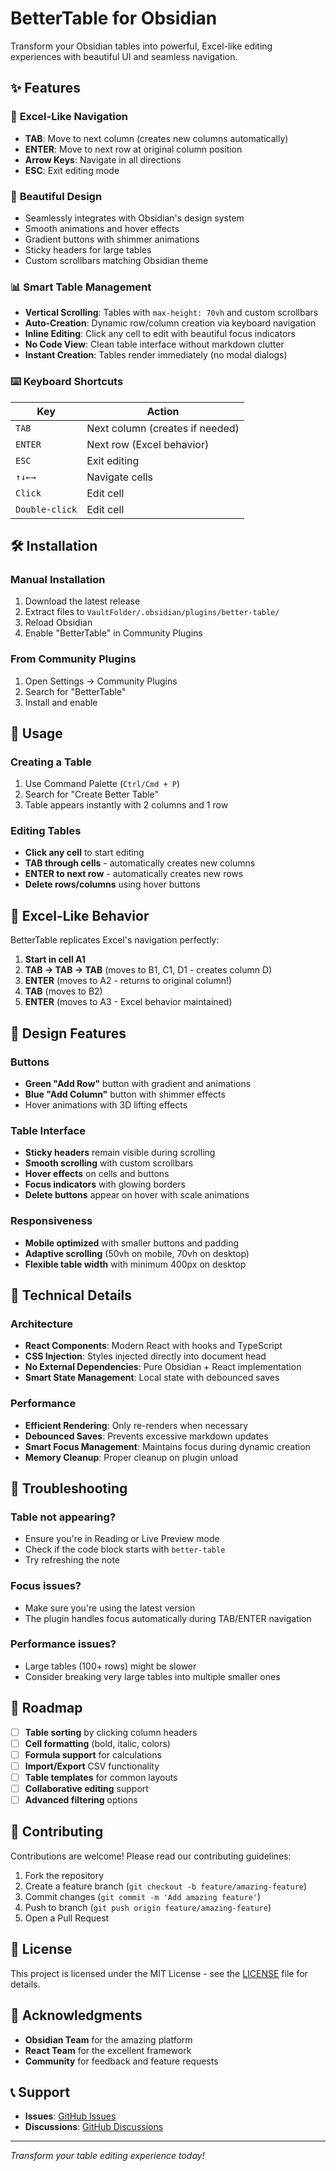 # BetterTable for Obsidian

Transform your Obsidian tables into powerful, Excel-like editing experiences with beautiful UI and seamless navigation.

## ✨ Features

### 🚀 **Excel-Like Navigation**
- **TAB**: Move to next column (creates new columns automatically)
- **ENTER**: Move to next row at original column position
- **Arrow Keys**: Navigate in all directions
- **ESC**: Exit editing mode

### 🎨 **Beautiful Design**
- Seamlessly integrates with Obsidian's design system
- Smooth animations and hover effects
- Gradient buttons with shimmer animations
- Sticky headers for large tables
- Custom scrollbars matching Obsidian theme

### 📊 **Smart Table Management**
- **Vertical Scrolling**: Tables with `max-height: 70vh` and custom scrollbars
- **Auto-Creation**: Dynamic row/column creation via keyboard navigation
- **Inline Editing**: Click any cell to edit with beautiful focus indicators
- **No Code View**: Clean table interface without markdown clutter
- **Instant Creation**: Tables render immediately (no modal dialogs)

### ⌨️ **Keyboard Shortcuts**
| Key | Action |
|-----|--------|
| `TAB` | Next column (creates if needed) |
| `ENTER` | Next row (Excel behavior) |
| `ESC` | Exit editing |
| `↑↓←→` | Navigate cells |
| `Click` | Edit cell |
| `Double-click` | Edit cell |

## 🛠️ Installation

### Manual Installation
1. Download the latest release
2. Extract files to `VaultFolder/.obsidian/plugins/better-table/`
3. Reload Obsidian
4. Enable "BetterTable" in Community Plugins

### From Community Plugins
1. Open Settings → Community Plugins
2. Search for "BetterTable"
3. Install and enable

## 📖 Usage

### Creating a Table
1. Use Command Palette (`Ctrl/Cmd + P`)
2. Search for "Create Better Table"
3. Table appears instantly with 2 columns and 1 row

### Editing Tables
- **Click any cell** to start editing
- **TAB through cells** - automatically creates new columns
- **ENTER to next row** - automatically creates new rows
- **Delete rows/columns** using hover buttons


## 🎯 Excel-Like Behavior

BetterTable replicates Excel's navigation perfectly:

1. **Start in cell A1**
2. **TAB → TAB → TAB** (moves to B1, C1, D1 - creates column D)
3. **ENTER** (moves to A2 - returns to original column!)
4. **TAB** (moves to B2)
5. **ENTER** (moves to A3 - Excel behavior maintained)

## 🎨 Design Features

### Buttons
- **Green "Add Row"** button with gradient and animations
- **Blue "Add Column"** button with shimmer effects
- Hover animations with 3D lifting effects

### Table Interface
- **Sticky headers** remain visible during scrolling
- **Smooth scrolling** with custom scrollbars
- **Hover effects** on cells and buttons
- **Focus indicators** with glowing borders
- **Delete buttons** appear on hover with scale animations

### Responsiveness
- **Mobile optimized** with smaller buttons and padding
- **Adaptive scrolling** (50vh on mobile, 70vh on desktop)
- **Flexible table width** with minimum 400px on desktop

## 🔧 Technical Details

### Architecture
- **React Components**: Modern React with hooks and TypeScript
- **CSS Injection**: Styles injected directly into document head
- **No External Dependencies**: Pure Obsidian + React implementation
- **Smart State Management**: Local state with debounced saves

### Performance
- **Efficient Rendering**: Only re-renders when necessary
- **Debounced Saves**: Prevents excessive markdown updates
- **Smart Focus Management**: Maintains focus during dynamic creation
- **Memory Cleanup**: Proper cleanup on plugin unload

## 🐛 Troubleshooting

### Table not appearing?
- Ensure you're in Reading or Live Preview mode
- Check if the code block starts with `better-table`
- Try refreshing the note

### Focus issues?
- Make sure you're using the latest version
- The plugin handles focus automatically during TAB/ENTER navigation

### Performance issues?
- Large tables (100+ rows) might be slower
- Consider breaking very large tables into multiple smaller ones

## 🔮 Roadmap

- [ ] **Table sorting** by clicking column headers
- [ ] **Cell formatting** (bold, italic, colors)
- [ ] **Formula support** for calculations
- [ ] **Import/Export** CSV functionality
- [ ] **Table templates** for common layouts
- [ ] **Collaborative editing** support
- [ ] **Advanced filtering** options

## 🤝 Contributing

Contributions are welcome! Please read our contributing guidelines:

1. Fork the repository
2. Create a feature branch (`git checkout -b feature/amazing-feature`)
3. Commit changes (`git commit -m 'Add amazing feature'`)
4. Push to branch (`git push origin feature/amazing-feature`)
5. Open a Pull Request

## 📄 License

This project is licensed under the MIT License - see the [LICENSE](LICENSE) file for details.

## 🙏 Acknowledgments

- **Obsidian Team** for the amazing platform
- **React Team** for the excellent framework
- **Community** for feedback and feature requests

## 📞 Support

- **Issues**: [GitHub Issues](https://github.com/entcheneric/better-table/issues)
- **Discussions**: [GitHub Discussions](https://github.com/entcheneric/better-table/discussions)

---

*Transform your table editing experience today!*
